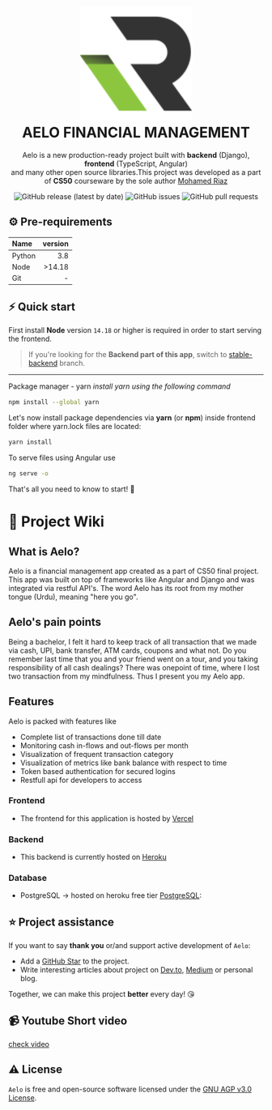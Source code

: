 <h1 align="center">
  <img src="https://github.com/racyriaz/aelo/blob/stable-frontend/frontend/src/assets/logo.svg" width="224px"/><br/>
  AELO FINANCIAL MANAGEMENT
</h1>
<p align="center">Aelo is a new production-ready project built with <b>backend</b> (Django), <b>frontend</b> (TypeScript, Angular)<br/>and many other open source libraries.This project was developed as a part of <b>CS50</b> courseware by the sole author <a href="https://github.com/racyriaz/" target="__blank">Mohamed Riaz</a></p>

<p align="center"><img alt="GitHub release (latest by date)" src="https://img.shields.io/github/v/release/racyriaz/aelo">&nbsp;<img alt="GitHub issues" src="https://img.shields.io/github/issues/racyriaz/aelo">&nbsp;<img alt="GitHub pull requests" src="https://img.shields.io/github/issues-pr/racyriaz/aelo"></p>

## ⚙️ Pre-requirements

| Name   | version |
|:-------|--------:|
| Python |     3.8 |
| Node   |  >14.18 |
| Git    |       - |

## ⚡️ Quick start

First install **Node** version `14.18` or higher is required in order to start serving the frontend.

> If you're looking for the **Backend part of this app**, switch to [stable-backend](https://github.com/racyriaz/aelo/tree/stable-backend) branch.
****
Package manager - yarn
*install yarn using the following command*

```bash
npm install --global yarn
```

Let's now install package dependencies via **yarn** (or **npm**) inside frontend folder where yarn.lock files are located:

```bash
yarn install
```

To serve files using Angular use

```bash
ng serve -o
```

That's all you need to know to start! 🎉

# 📖 Project Wiki

## What is Aelo?

Aelo is a financial management app created as a part of CS50 final project. This app was built on top of frameworks like Angular and Django and was integrated via restful API's. The word Aelo has its root from my mother tongue (Urdu), meaning "here you go".

## Aelo's pain points

Being a bachelor, I felt it hard to keep track of all transaction that we made via cash, UPI, bank transfer, ATM cards, coupons and what not.
Do you remember last time that you and your friend went on a tour, and you taking responsibility of all cash dealings? There was onepoint of time, where I lost two transaction from my mindfulness. Thus I present you my Aelo app.

## Features

Aelo is packed with features like

- Complete list of transactions done till date
- Monitoring cash in-flows and out-flows per month
- Visualization of frequent transaction category
- Visualization of metrics like bank balance with respect to time
- Token based authentication for secured logins
- Restfull api for developers to access


### Frontend

- The frontend for this application is hosted by [Vercel](https://vercel.com/)

### Backend

- This backend is currently hosted on [Heroku](https://id.heroku.com/login)
  
### Database

- PostgreSQL -> hosted on heroku free tier  [PostgreSQL](https://postgresql.org/):
  
## ⭐️ Project assistance

If you want to say **thank you** or/and support active development of `Aelo`:

- Add a [GitHub Star](https://github.com/racyriaz/aelo) to the project.
- Write interesting articles about project on [Dev.to](https://dev.to/), [Medium](https://medium.com/) or personal blog.

Together, we can make this project **better** every day! 😘

## 📹 Youtube Short video
[check video](https://aelo.the-mohamed-riaz.com/login)

## ⚠️ License

`Aelo` is free and open-source software licensed under the [GNU AGP v3.0 License](https://github.com/racyriaz/aelo/blob/stable-frontend/LICENSE).

